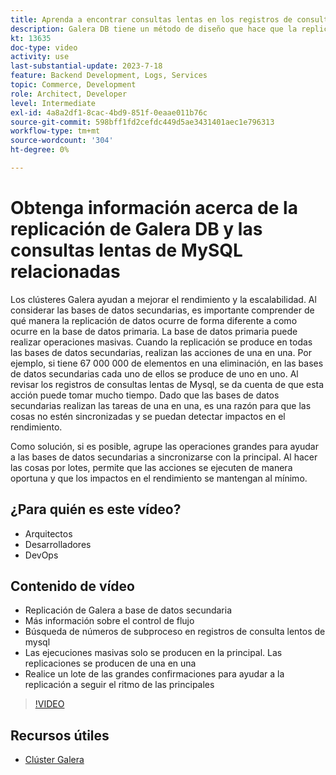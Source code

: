 ```yaml
---
title: Aprenda a encontrar consultas lentas en los registros de consultas lentas de mysql y por qué el método de diseño de replicación de Galera DB puede ser la razón
description: Galera DB tiene un método de diseño que hace que la replicación de datos en bases de datos secundarias tome más tiempo que la primaria. Aprenda a encontrar estos eventos en el registro de consultas lentas de mysql y la razón subyacente por la que ve entradas en los registros de consultas lentas y quizás cómo evitarlas en el futuro.
kt: 13635
doc-type: video
activity: use
last-substantial-update: 2023-7-18
feature: Backend Development, Logs, Services
topic: Commerce, Development
role: Architect, Developer
level: Intermediate
exl-id: 4a8a2df1-8cac-4bd9-851f-0eaae011b76c
source-git-commit: 598bff1fd2cefdc449d5ae3431401aec1e796313
workflow-type: tm+mt
source-wordcount: '304'
ht-degree: 0%

---
```


# Obtenga información acerca de la replicación de Galera DB y las consultas lentas de MySQL relacionadas

Los clústeres Galera ayudan a mejorar el rendimiento y la escalabilidad. Al considerar las bases de datos secundarias, es importante comprender de qué manera la replicación de datos ocurre de forma diferente a como ocurre en la base de datos primaria. La base de datos primaria puede realizar operaciones masivas. Cuando la replicación se produce en todas las bases de datos secundarias, realizan las acciones de una en una. Por ejemplo, si tiene 67 000 000 de elementos en una eliminación, en las bases de datos secundarias cada uno de ellos se produce de uno en uno. Al revisar los registros de consultas lentas de Mysql, se da cuenta de que esta acción puede tomar mucho tiempo. Dado que las bases de datos secundarias realizan las tareas de una en una, es una razón para que las cosas no estén sincronizadas y se puedan detectar impactos en el rendimiento.

Como solución, si es posible, agrupe las operaciones grandes para ayudar a las bases de datos secundarias a sincronizarse con la principal. Al hacer las cosas por lotes, permite que las acciones se ejecuten de manera oportuna y que los impactos en el rendimiento se mantengan al mínimo.

## ¿Para quién es este vídeo?

- Arquitectos
- Desarrolladores
- DevOps

## Contenido de vídeo

- Replicación de Galera a base de datos secundaria
- Más información sobre el control de flujo
- Búsqueda de números de subproceso en registros de consulta lentos de mysql
- Las ejecuciones masivas solo se producen en la principal. Las replicaciones se producen de una en una
- Realice un lote de las grandes confirmaciones para ayudar a la replicación a seguir el ritmo de las principales

>[!VIDEO](https://video.tv.adobe.com/v/3421688?learn=on)

## Recursos útiles

- [Clúster Galera](https://galeracluster.com/)

